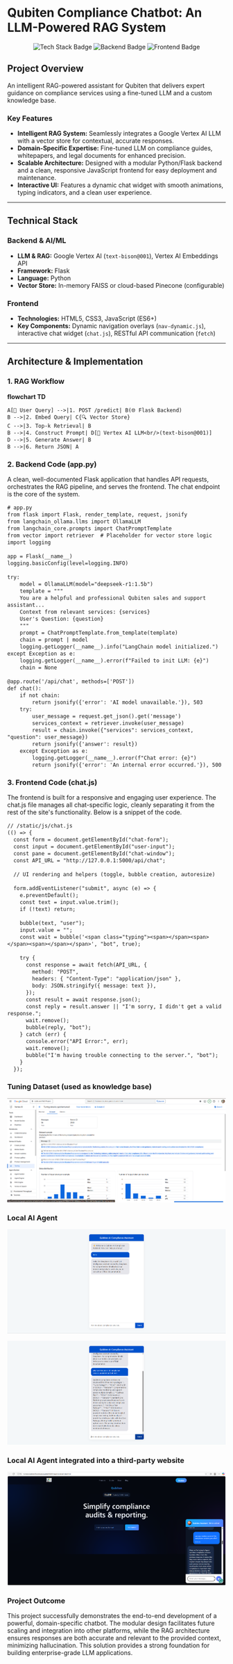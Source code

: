 # Qubiten Compliance Chatbot: An LLM-Powered RAG System

<p align="center">
  <img src="https://img.shields.io/badge/Tech%20Stack-LLM%20%7C%20RAG%20%7C%20Vertex%20AI-4285F4?style=for-the-badge&logo=google&logoColor=white" alt="Tech Stack Badge" />
  <img src="https://img.shields.io/badge/Backend-Python%20%7C%20Flask-3776AB?style=for-the-badge&logo=python&logoColor=white" alt="Backend Badge" />
  <img src="https://img.shields.io/badge/Frontend-HTML%20%7C%20CSS%20%7C%20JS-E34F26?style=for-the-badge&logo=html5&logoColor=white" alt="Frontend Badge" />
</p>

## **Project Overview**

An intelligent RAG-powered assistant for Qubiten that delivers expert guidance on compliance services using a fine-tuned LLM and a custom knowledge base.


### **Key Features**

* **Intelligent RAG System:** Seamlessly integrates a Google Vertex AI LLM with a vector store for contextual, accurate responses.
* **Domain-Specific Expertise:** Fine-tuned LLM on compliance guides, whitepapers, and legal documents for enhanced precision.
* **Scalable Architecture:** Designed with a modular Python/Flask backend and a clean, responsive JavaScript frontend for easy deployment and maintenance.
* **Interactive UI:** Features a dynamic chat widget with smooth animations, typing indicators, and a clean user experience.


---

## **Technical Stack**

### **Backend & AI/ML**
* **LLM & RAG:** Google Vertex AI (`text-bison@001`), Vertex AI Embeddings API
* **Framework:** Flask
* **Language:** Python
* **Vector Store:** In-memory FAISS or cloud-based Pinecone (configurable)

### **Frontend**
* **Technologies:** HTML5, CSS3, JavaScript (ES6+)
* **Key Components:** Dynamic navigation overlays (`nav-dynamic.js`), interactive chat widget (`chat.js`), RESTful API communication (`fetch`)

---

## **Architecture & Implementation**

### **1. RAG Workflow**

**flowchart TD**

    A[👤 User Query] -->|1. POST /predict| B(🌐 Flask Backend)
    B -->|2. Embed Query| C{🔍 Vector Store}
    C -->|3. Top-k Retrieval| B
    B -->|4. Construct Prompt| D[🤖 Vertex AI LLM<br/>(text-bison@001)]
    D -->|5. Generate Answer| B
    B -->|6. Return JSON| A

  ### 2. Backend Code (app.py)

A clean, well-documented Flask application that handles API requests, orchestrates the RAG pipeline, and serves the frontend. The chat endpoint is the core of the system.

```{python}
# app.py
from flask import Flask, render_template, request, jsonify
from langchain_ollama.llms import OllamaLLM
from langchain_core.prompts import ChatPromptTemplate
from vector import retriever  # Placeholder for vector store logic
import logging

app = Flask(__name__)
logging.basicConfig(level=logging.INFO)

try:
    model = OllamaLLM(model="deepseek-r1:1.5b")
    template = """
    You are a helpful and professional Qubiten sales and support assistant...
    Context from relevant services: {services}
    User's Question: {question}
    """
    prompt = ChatPromptTemplate.from_template(template)
    chain = prompt | model
    logging.getLogger(__name__).info("LangChain model initialized.")
except Exception as e:
    logging.getLogger(__name__).error(f"Failed to init LLM: {e}")
    chain = None

@app.route('/api/chat', methods=['POST'])
def chat():
    if not chain:
        return jsonify({'error': 'AI model unavailable.'}), 503
    try:
        user_message = request.get_json().get('message')
        services_context = retriever.invoke(user_message)
        result = chain.invoke({"services": services_context, "question": user_message})
        return jsonify({'answer': result})
    except Exception as e:
        logging.getLogger(__name__).error(f"Chat error: {e}")
        return jsonify({'error': 'An internal error occurred.'}), 500
```

### 3. Frontend Code (chat.js)

The frontend is built for a responsive and engaging user experience. The chat.js file manages all chat-specific logic, cleanly separating it from the rest of the site's functionality. Below is a snippet of the code.

```{javascript}
// /static/js/chat.js
(() => {
  const form = document.getElementById("chat-form");
  const input = document.getElementById("user-input");
  const pane = document.getElementById("chat-window");
  const API_URL = "http://127.0.0.1:5000/api/chat";

  // UI rendering and helpers (toggle, bubble creation, autoresize)

  form.addEventListener("submit", async (e) => {
    e.preventDefault();
    const text = input.value.trim();
    if (!text) return;

    bubble(text, "user");
    input.value = "";
    const wait = bubble('<span class="typing"><span></span><span></span><span></span></span>', "bot", true);
    
    try {
      const response = await fetch(API_URL, {
        method: "POST",
        headers: { "Content-Type": "application/json" },
        body: JSON.stringify({ message: text }),
      });
      const result = await response.json();
      const reply = result.answer || "I'm sorry, I didn't get a valid response.";
      wait.remove();
      bubble(reply, "bot");
    } catch (err) {
      console.error("API Error:", err);
      wait.remove();
      bubble("I'm having trouble connecting to the server.", "bot");
    }
  });
```

### Tuning Dataset (used as knowledge base)

![Tuning dataset for knowledge base](https://github.com/lewis-hue/LLMs-and-RAG/blob/main/Tuned%20Model%20Success.png)




### Local AI Agent


![Local AI Agent Response 1](https://github.com/lewis-hue/LLMs-and-RAG/blob/main/Local%20Agent%20success%201.png)




![Local AI Agent Response 2](https://github.com/lewis-hue/LLMs-and-RAG/blob/main/Local%20Agent%20success%202.png)



### Local AI Agent integrated into a third-party website

![Integrated AI Agent](https://github.com/lewis-hue/LLMs-and-RAG/blob/main/Website%20AI%20Agent%20Success.png)



### Project Outcome

This project successfully demonstrates the end-to-end development of a powerful, domain-specific chatbot. The modular design facilitates future scaling and integration into other platforms, while the RAG architecture ensures responses are both accurate and relevant to the provided context, minimizing hallucination. This solution provides a strong foundation for building enterprise-grade LLM applications.
